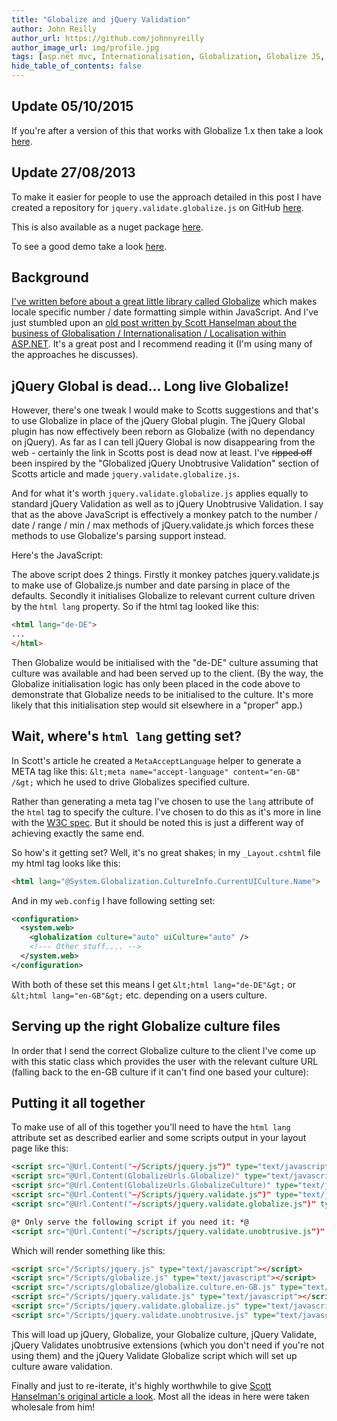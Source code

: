 ```yaml
---
title: "Globalize and jQuery Validation"
author: John Reilly
author_url: https://github.com/johnnyreilly
author_image_url: img/profile.jpg
tags: [asp.net mvc, Internationalisation, Globalization, Globalize JS, Localisation, jQuery Validation, jQuery.validate.js]
hide_table_of_contents: false
---
```

## Update 05/10/2015

 If you're after a version of this that works with Globalize 1.x then take a look [here](<https://blog.johnnyreilly.com/2015/10/jquery-validation-globalize-hits-10.html>).

## Update 27/08/2013

To make it easier for people to use the approach detailed in this post I have created a repository for `jquery.validate.globalize.js` on GitHub [here](<https://github.com/johnnyreilly/jquery-validation-globalize>).

This is also available as a nuget package [here](<https://www.nuget.org/packages/jQuery.Validation.Globalize/>).

To see a good demo take a look [here](<http://jqueryvalidationunobtrusivenative.azurewebsites.net/AdvancedDemo/Globalize>).

## Background

[I've written before about a great little library called Globalize](<http://icanmakethiswork.blogspot.co.uk/2012/05/globalizejs-number-and-date.html>) which makes locale specific number / date formatting simple within JavaScript. And I've just stumbled upon an [old post written by Scott Hanselman about the business of Globalisation / Internationalisation / Localisation within ASP.NET](<http://www.hanselman.com/blog/GlobalizationInternationalizationAndLocalizationInASPNETMVC3JavaScriptAndJQueryPart1.aspx>). It's a great post and I recommend reading it (I'm using many of the approaches he discusses).

## jQuery Global is dead... Long live Globalize!

However, there's one tweak I would make to Scotts suggestions and that's to use Globalize in place of the jQuery Global plugin. The jQuery Global plugin has now effectively been reborn as Globalize (with no dependancy on jQuery). As far as I can tell jQuery Global is now disappearing from the web - certainly the link in Scotts post is dead now at least. I've ~~ripped off~~ been inspired by the "Globalized jQuery Unobtrusive Validation" section of Scotts article and made `jquery.validate.globalize.js`.

And for what it's worth `jquery.validate.globalize.js` applies equally to standard jQuery Validation as well as to jQuery Unobtrusive Validation. I say that as the above JavaScript is effectively a monkey patch to the number / date / range / min / max methods of jQuery.validate.js which forces these methods to use Globalize's parsing support instead.

Here's the JavaScript:

<script src="https://gist.github.com/3651751.js?file=jquery.validate.globalize.js"></script>

The above script does 2 things. Firstly it monkey patches jquery.validate.js to make use of Globalize.js number and date parsing in place of the defaults. Secondly it initialises Globalize to relevant current culture driven by the `html lang` property. So if the html tag looked like this:

```html
<html lang="de-DE">
...
</html>
```

Then Globalize would be initialised with the "de-DE" culture assuming that culture was available and had been served up to the client. (By the way, the Globalize initialisation logic has only been placed in the code above to demonstrate that Globalize needs to be initialised to the culture. It's more likely that this initialisation step would sit elsewhere in a "proper" app.)

## Wait, where's `html lang` getting set?

In Scott's article he created a `MetaAcceptLanguage` helper to generate a META tag like this: `&lt;meta name="accept-language" content="en-GB" /&gt;` which he used to drive Globalizes specified culture.

Rather than generating a meta tag I've chosen to use the `lang` attribute of the `html` tag to specify the culture. I've chosen to do this as it's more in line with the [W3C spec](<http://www.w3.org/TR/i18n-html-tech-lang/#ri20030510.102829377>). But it should be noted this is just a different way of achieving exactly the same end.

So how's it getting set? Well, it's no great shakes; in my `_Layout.cshtml` file my html tag looks like this:

```html
<html lang="@System.Globalization.CultureInfo.CurrentUICulture.Name">
```

And in my `web.config` I have following setting set:

```xml
<configuration>
  <system.web>
    <globalization culture="auto" uiCulture="auto" />
    <!--- Other stuff.... -->
  </system.web>
</configuration>
```

With both of these set this means I get `&lt;html lang="de-DE"&gt;` or `&lt;html lang="en-GB"&gt;` etc. depending on a users culture.

## Serving up the right Globalize culture files

In order that I send the correct Globalize culture to the client I've come up with this static class which provides the user with the relevant culture URL (falling back to the en-GB culture if it can't find one based your culture):

<script src="https://gist.github.com/3651751.js?file=GlobalizeUrls.cs"></script>

## Putting it all together

To make use of all of this together you'll need to have the `html lang` attribute set as described earlier and some scripts output in your layout page like this:

```html
<script src="@Url.Content("~/Scripts/jquery.js")" type="text/javascript"></script>
<script src="@Url.Content(GlobalizeUrls.Globalize)" type="text/javascript"></script>
<script src="@Url.Content(GlobalizeUrls.GlobalizeCulture)" type="text/javascript"></script>
<script src="@Url.Content("~/Scripts/jquery.validate.js")" type="text/javascript"></script>
<script src="@Url.Content("~/scripts/jquery.validate.globalize.js")" type="text/javascript"></script>

@* Only serve the following script if you need it: *@
<script src="@Url.Content("~/scripts/jquery.validate.unobtrusive.js")" type="text/javascript"></script>
```

Which will render something like this:

```html
<script src="/Scripts/jquery.js" type="text/javascript"></script>
<script src="/Scripts/globalize.js" type="text/javascript"></script>
<script src="/scripts/globalize/globalize.culture.en-GB.js" type="text/javascript"></script>
<script src="/Scripts/jquery.validate.js" type="text/javascript"></script>
<script src="/Scripts/jquery.validate.globalize.js" type="text/javascript"></script>
<script src="/Scripts/jquery.validate.unobtrusive.js" type="text/javascript"></script>
```

This will load up jQuery, Globalize, your Globalize culture, jQuery Validate, jQuery Validates unobtrusive extensions (which you don't need if you're not using them) and the jQuery Validate Globalize script which will set up culture aware validation.

Finally and just to re-iterate, it's highly worthwhile to give [Scott Hanselman's original article a look](<http://www.hanselman.com/blog/GlobalizationInternationalizationAndLocalizationInASPNETMVC3JavaScriptAndJQueryPart1.aspx>). Most all the ideas in here were taken wholesale from him!


